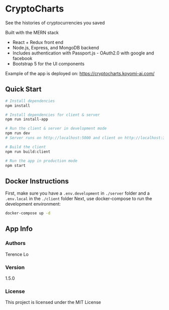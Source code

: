 # CryptoCharts

See the histories of cryptocurrencies you saved

Built with the MERN stack
- React + Redux front end 
- Node.js, Express, and MongoDB backend
- Includes authentication with Passport.js - OAuth2.0 with google and facebook
- Bootstrap 5 for the UI components

Example of the app is deployed on:
https://cryptocharts.koyomi-ai.com/

## Quick Start

```bash
# Install dependencies
npm install

# Install dependencies for client & server
npm run install-app

# Run the client & server in development mode
npm run dev
# Server runs on http://localhost:5000 and client on http://localhost:3000

# Build the client
npm run build:client

# Run the app in production mode
npm start

```

<!-- ## Docker Instructions

```bash
# Pull the prod image from docker hub
docker pull loterence10/altcoin-charter

# Run the image on your local machine
docker run -p 8888:5000 loterence10/altcoin-charter
http://localhost:8888
``` -->

## Docker Instructions

First, make sure you have a `.env.development` in `./server` folder and a `.env.local` in the `./client` folder
Next, use docker-compose to run the development environment:

```bash
docker-compose up -d
```

## App Info

### Authors

Terence Lo

### Version

1.5.0

### License

This project is licensed under the MIT License
